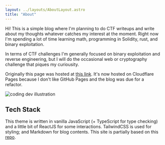 ```yaml
---
layout: ../layouts/AboutLayout.astro
title: "About"
---
```


Hi! This is a simple blog where I'm planning to do CTF writeups and write about my thoughts whatever catches my interest at the moment. Right now I'm spending a lot of time learning math, programming in Solidity, rust, and binary exploitation. 

In terms of CTF challenges I'm generally focused on binary exploitation and reverse engineering, but I will do the occasional web or cryptography challenge that piques my curiousity.

Originally this page was hosted at [this link](https://asatpathy314.github.io/ctf-writeups/). It's now hosted on Cloudflare Pages because I don't like GitHub Pages and the blog was due for a refactor.

<div>
  <img src="/dev.svg" class="sm:w-1/2 mx-auto" alt="coding dev illustration">
</div>

## Tech Stack

This theme is written in vanilla JavaScript (+ TypeScript for type checking) and a little bit of ReactJS for some interactions. TailwindCSS is used for styling; and Markdown for blog contents. This site is partially based on this [repo](https://github.com/satnaing/astro-paper).
